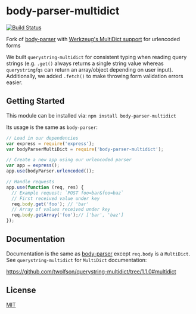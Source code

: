 # body-parser-multidict

[![Build Status][travis-image]][travis-url]

Fork of [body-parser][] with [Werkzeug's MultiDict support][multidict] for urlencoded forms

We built `querystring-multidict` for consistent typing when reading query strings (e.g. `.get()` always returns a single string value whereas `querystring`/`qs` can return an array/object depending on user input). Additionally, we added `.fetch()` to make throwing form validation errors easier.

[travis-image]: https://img.shields.io/travis/twolfson/body-parser-multidict/master.svg
[travis-url]: https://travis-ci.org/twolfson/body-parser-multidict
[body-parser]: https://github.com/expressjs/body-parser
[multidict]: https://github.com/twolfson/querystring-multidict/tree/1.0.0#multidict

## Getting Started
This module can be installed via: `npm install body-parser-multidict`

Its usage is the same as `body-parser`:

```js
// Load in our dependencies
var express = require('express');
var bodyParserMultiDict = require('body-parser-multidict');

// Create a new app using our urlencoded parser
var app = express();
app.use(bodyParser.urlencoded());

// Handle requests
app.use(function (req, res) {
  // Example request: `POST foo=bar&foo=baz`
  // First received value under key
  req.body.get('foo'); // 'bar'
  // Array of values received under key
  req.body.getArray('foo');// ['bar', 'baz']
});
```

## Documentation
Documentation is the same as [body-parser][] except `req.body` is a `MultiDict`. See `querystring-multidict` for `MultiDict` documentation:

https://github.com/twolfson/querystring-multidict/tree/1.1.0#multidict

## License

[MIT](LICENSE)

